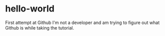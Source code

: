 # hello-world
First attempt at Github
I'm not a developer and am trying to figure out what Github is while taking the tutorial.
